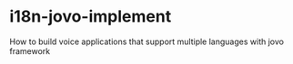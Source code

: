 # i18n-jovo-implement
How to build voice applications that support multiple languages with jovo framework
